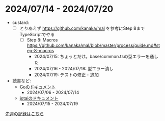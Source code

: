# 2024/07/14 - 2024/07/20

- custard:
    - [ ] とりあえず <https://github.com/kanaka/mal> を参考にStep 8までTypeScriptでやる
        - [ ] Step 8: Macros <https://github.com/kanaka/mal/blob/master/process/guide.md#step-8-macros>
            - 2024/07/15: ちょっとだけ。base/common.tsの型エラーを通した
            - 2024/07/16 - 2024/07/18: 型エラー潰し
            - 2024/07/19: テストの修正・追加
- 読書など:
    - [Goのドキュメント](https://go.dev/doc/)
        - 2024/07/06 - 2024/07/14
    - [jotaiのドキュメント](https://jotai.org)
        - 2024/07/15 - 2024/07/19

[先週の記録はこちら](https://github.com/igrep/daily-commits/blob/726b87b9312a7e219bbdfc4581aa7c85ab0e2542/yesterday.md)
